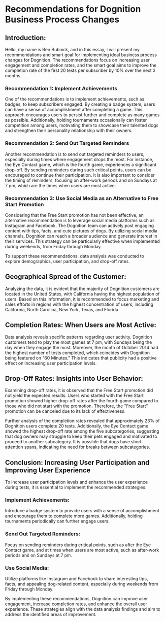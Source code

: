# Recommendations for Dognition Business Process Changes

## Introduction:

Hello, my name is Ben Bubnick, and in this essay, I will present my recommendations and smart goal for implementing ideal business process changes for Dognition. The recommendations focus on increasing user engagement and completion rates, and the smart goal aims to improve the completion rate of the first 20 tests per subscriber by 10% over the next 3 months.

### Recommendation 1: Implement Achievements

One of the recommendations is to implement achievements, such as badges, to keep subscribers engaged. By creating a badge system, users can have a sense of accomplishment after completing a game. This approach encourages users to persist further and complete as many games as possible. Additionally, holding tournaments occasionally can foster competition among users, motivating them to showcase their talented dogs and strengthen their personality relationship with their owners.

### Recommendation 2: Send Out Targeted Reminders

Another recommendation is to send out targeted reminders to users, especially during times where engagement drops the most. For instance, the Eye Contact game, which is the fourth game, experiences a significant drop-off. By sending reminders during such critical points, users can be encouraged to continue their participation. It is also important to consider the timing of reminders, focusing on after-work periods and on Sundays at 7 pm, which are the times when users are most active.

### Recommendation 3: Use Social Media as an Alternative to Free Start Promotion

Considering that the Free Start promotion has not been effective, an alternative recommendation is to leverage social media platforms such as Instagram and Facebook. The Dognition team can actively post engaging content with tips, facts, and cute pictures of dogs. By utilizing social media channels, Dognition can reach a broader audience and generate interest in their services. This strategy can be particularly effective when implemented during weekends, from Friday through Monday.

To support these recommendations, data analysis was conducted to explore demographics, user participation, and drop-off rates.

## Geographical Spread of the Customer:

Analyzing the data, it is evident that the majority of Dognition customers are located in the United States, with California having the highest population of users. Based on this information, it is recommended to focus marketing and sales efforts in regions with the highest concentration of users, including California, North Carolina, New York, Texas, and Florida.

## Completion Rates: When Users are Most Active:

Data analysis reveals specific patterns regarding user activity. Dognition customers tend to play the most games at 7 pm, with Sundays being the day when they engage the most. Moreover, the month of October 2014 had the highest number of tests completed, which coincides with Dognition being featured on "60 Minutes." This indicates that publicity had a positive effect on increasing user participation levels.

## Drop-Off Rates: Insights into User Behavior:

Examining drop-off rates, it is observed that the Free Start promotion did not yield the expected results. Users who started with the Free Start promotion showed higher drop-off rates after the fourth game compared to those who did not start with the promotion. Therefore, the "Free Start" promotion can be canceled due to its lack of effectiveness.

Further analysis of the completion rates revealed that approximately 23% of Dognition users complete 20 tests. Additionally, the Eye Contact game showed the highest drop-off rate among the five subcategories, suggesting that dog owners may struggle to keep their pets engaged and motivated to proceed to another subcategory. It is possible that dogs have short attention spans, indicating the need for breaks between subcategories.

## Conclusion: Increasing User Participation and Improving User Experience
To increase user participation levels and enhance the user experience during tests, it is essential to implement the recommended strategies:

### Implement Achievements: 

Introduce a badge system to provide users with a sense of accomplishment and encourage them to complete more games. Additionally, holding tournaments periodically can further engage users.

### Send Out Targeted Reminders: 

Focus on sending reminders during critical points, such as after the Eye Contact game, and at times when users are most active, such as after-work periods and on Sundays at 7 pm.

### Use Social Media: 

Utilize platforms like Instagram and Facebook to share interesting tips, facts, and appealing dog-related content, especially during weekends from Friday through Monday.

By implementing these recommendations, Dognition can improve user engagement, increase completion rates, and enhance the overall user experience. These strategies align with the data analysis findings and aim to address the identified areas of improvement.